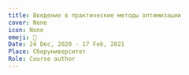```yaml
---
title: Введение в практические методы оптимизации
cover: None
icon: None
emoji: 🏦
Date: 24 Dec, 2020 - 17 Feb, 2021
Place: Сберуниверситет
Role: Course author
---
```


